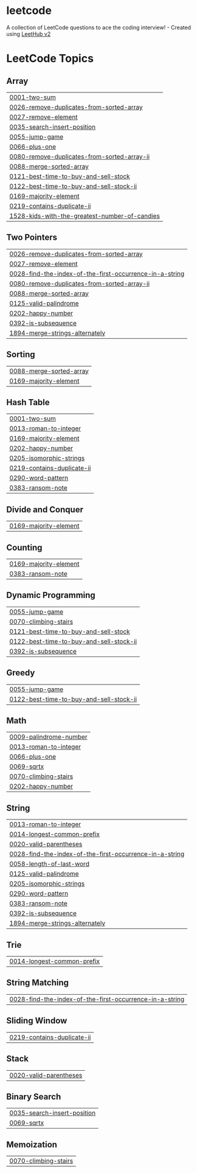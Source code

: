 # leetcode
A collection of LeetCode questions to ace the coding interview! - Created using [LeetHub v2](https://github.com/arunbhardwaj/LeetHub-2.0)

<!---LeetCode Topics Start-->
# LeetCode Topics
## Array
|  |
| ------- |
| [0001-two-sum](https://github.com/ryus2002/leetcode/tree/master/0001-two-sum) |
| [0026-remove-duplicates-from-sorted-array](https://github.com/ryus2002/leetcode/tree/master/0026-remove-duplicates-from-sorted-array) |
| [0027-remove-element](https://github.com/ryus2002/leetcode/tree/master/0027-remove-element) |
| [0035-search-insert-position](https://github.com/ryus2002/leetcode/tree/master/0035-search-insert-position) |
| [0055-jump-game](https://github.com/ryus2002/leetcode/tree/master/0055-jump-game) |
| [0066-plus-one](https://github.com/ryus2002/leetcode/tree/master/0066-plus-one) |
| [0080-remove-duplicates-from-sorted-array-ii](https://github.com/ryus2002/leetcode/tree/master/0080-remove-duplicates-from-sorted-array-ii) |
| [0088-merge-sorted-array](https://github.com/ryus2002/leetcode/tree/master/0088-merge-sorted-array) |
| [0121-best-time-to-buy-and-sell-stock](https://github.com/ryus2002/leetcode/tree/master/0121-best-time-to-buy-and-sell-stock) |
| [0122-best-time-to-buy-and-sell-stock-ii](https://github.com/ryus2002/leetcode/tree/master/0122-best-time-to-buy-and-sell-stock-ii) |
| [0169-majority-element](https://github.com/ryus2002/leetcode/tree/master/0169-majority-element) |
| [0219-contains-duplicate-ii](https://github.com/ryus2002/leetcode/tree/master/0219-contains-duplicate-ii) |
| [1528-kids-with-the-greatest-number-of-candies](https://github.com/ryus2002/leetcode/tree/master/1528-kids-with-the-greatest-number-of-candies) |
## Two Pointers
|  |
| ------- |
| [0026-remove-duplicates-from-sorted-array](https://github.com/ryus2002/leetcode/tree/master/0026-remove-duplicates-from-sorted-array) |
| [0027-remove-element](https://github.com/ryus2002/leetcode/tree/master/0027-remove-element) |
| [0028-find-the-index-of-the-first-occurrence-in-a-string](https://github.com/ryus2002/leetcode/tree/master/0028-find-the-index-of-the-first-occurrence-in-a-string) |
| [0080-remove-duplicates-from-sorted-array-ii](https://github.com/ryus2002/leetcode/tree/master/0080-remove-duplicates-from-sorted-array-ii) |
| [0088-merge-sorted-array](https://github.com/ryus2002/leetcode/tree/master/0088-merge-sorted-array) |
| [0125-valid-palindrome](https://github.com/ryus2002/leetcode/tree/master/0125-valid-palindrome) |
| [0202-happy-number](https://github.com/ryus2002/leetcode/tree/master/0202-happy-number) |
| [0392-is-subsequence](https://github.com/ryus2002/leetcode/tree/master/0392-is-subsequence) |
| [1894-merge-strings-alternately](https://github.com/ryus2002/leetcode/tree/master/1894-merge-strings-alternately) |
## Sorting
|  |
| ------- |
| [0088-merge-sorted-array](https://github.com/ryus2002/leetcode/tree/master/0088-merge-sorted-array) |
| [0169-majority-element](https://github.com/ryus2002/leetcode/tree/master/0169-majority-element) |
## Hash Table
|  |
| ------- |
| [0001-two-sum](https://github.com/ryus2002/leetcode/tree/master/0001-two-sum) |
| [0013-roman-to-integer](https://github.com/ryus2002/leetcode/tree/master/0013-roman-to-integer) |
| [0169-majority-element](https://github.com/ryus2002/leetcode/tree/master/0169-majority-element) |
| [0202-happy-number](https://github.com/ryus2002/leetcode/tree/master/0202-happy-number) |
| [0205-isomorphic-strings](https://github.com/ryus2002/leetcode/tree/master/0205-isomorphic-strings) |
| [0219-contains-duplicate-ii](https://github.com/ryus2002/leetcode/tree/master/0219-contains-duplicate-ii) |
| [0290-word-pattern](https://github.com/ryus2002/leetcode/tree/master/0290-word-pattern) |
| [0383-ransom-note](https://github.com/ryus2002/leetcode/tree/master/0383-ransom-note) |
## Divide and Conquer
|  |
| ------- |
| [0169-majority-element](https://github.com/ryus2002/leetcode/tree/master/0169-majority-element) |
## Counting
|  |
| ------- |
| [0169-majority-element](https://github.com/ryus2002/leetcode/tree/master/0169-majority-element) |
| [0383-ransom-note](https://github.com/ryus2002/leetcode/tree/master/0383-ransom-note) |
## Dynamic Programming
|  |
| ------- |
| [0055-jump-game](https://github.com/ryus2002/leetcode/tree/master/0055-jump-game) |
| [0070-climbing-stairs](https://github.com/ryus2002/leetcode/tree/master/0070-climbing-stairs) |
| [0121-best-time-to-buy-and-sell-stock](https://github.com/ryus2002/leetcode/tree/master/0121-best-time-to-buy-and-sell-stock) |
| [0122-best-time-to-buy-and-sell-stock-ii](https://github.com/ryus2002/leetcode/tree/master/0122-best-time-to-buy-and-sell-stock-ii) |
| [0392-is-subsequence](https://github.com/ryus2002/leetcode/tree/master/0392-is-subsequence) |
## Greedy
|  |
| ------- |
| [0055-jump-game](https://github.com/ryus2002/leetcode/tree/master/0055-jump-game) |
| [0122-best-time-to-buy-and-sell-stock-ii](https://github.com/ryus2002/leetcode/tree/master/0122-best-time-to-buy-and-sell-stock-ii) |
## Math
|  |
| ------- |
| [0009-palindrome-number](https://github.com/ryus2002/leetcode/tree/master/0009-palindrome-number) |
| [0013-roman-to-integer](https://github.com/ryus2002/leetcode/tree/master/0013-roman-to-integer) |
| [0066-plus-one](https://github.com/ryus2002/leetcode/tree/master/0066-plus-one) |
| [0069-sqrtx](https://github.com/ryus2002/leetcode/tree/master/0069-sqrtx) |
| [0070-climbing-stairs](https://github.com/ryus2002/leetcode/tree/master/0070-climbing-stairs) |
| [0202-happy-number](https://github.com/ryus2002/leetcode/tree/master/0202-happy-number) |
## String
|  |
| ------- |
| [0013-roman-to-integer](https://github.com/ryus2002/leetcode/tree/master/0013-roman-to-integer) |
| [0014-longest-common-prefix](https://github.com/ryus2002/leetcode/tree/master/0014-longest-common-prefix) |
| [0020-valid-parentheses](https://github.com/ryus2002/leetcode/tree/master/0020-valid-parentheses) |
| [0028-find-the-index-of-the-first-occurrence-in-a-string](https://github.com/ryus2002/leetcode/tree/master/0028-find-the-index-of-the-first-occurrence-in-a-string) |
| [0058-length-of-last-word](https://github.com/ryus2002/leetcode/tree/master/0058-length-of-last-word) |
| [0125-valid-palindrome](https://github.com/ryus2002/leetcode/tree/master/0125-valid-palindrome) |
| [0205-isomorphic-strings](https://github.com/ryus2002/leetcode/tree/master/0205-isomorphic-strings) |
| [0290-word-pattern](https://github.com/ryus2002/leetcode/tree/master/0290-word-pattern) |
| [0383-ransom-note](https://github.com/ryus2002/leetcode/tree/master/0383-ransom-note) |
| [0392-is-subsequence](https://github.com/ryus2002/leetcode/tree/master/0392-is-subsequence) |
| [1894-merge-strings-alternately](https://github.com/ryus2002/leetcode/tree/master/1894-merge-strings-alternately) |
## Trie
|  |
| ------- |
| [0014-longest-common-prefix](https://github.com/ryus2002/leetcode/tree/master/0014-longest-common-prefix) |
## String Matching
|  |
| ------- |
| [0028-find-the-index-of-the-first-occurrence-in-a-string](https://github.com/ryus2002/leetcode/tree/master/0028-find-the-index-of-the-first-occurrence-in-a-string) |
## Sliding Window
|  |
| ------- |
| [0219-contains-duplicate-ii](https://github.com/ryus2002/leetcode/tree/master/0219-contains-duplicate-ii) |
## Stack
|  |
| ------- |
| [0020-valid-parentheses](https://github.com/ryus2002/leetcode/tree/master/0020-valid-parentheses) |
## Binary Search
|  |
| ------- |
| [0035-search-insert-position](https://github.com/ryus2002/leetcode/tree/master/0035-search-insert-position) |
| [0069-sqrtx](https://github.com/ryus2002/leetcode/tree/master/0069-sqrtx) |
## Memoization
|  |
| ------- |
| [0070-climbing-stairs](https://github.com/ryus2002/leetcode/tree/master/0070-climbing-stairs) |
<!---LeetCode Topics End-->